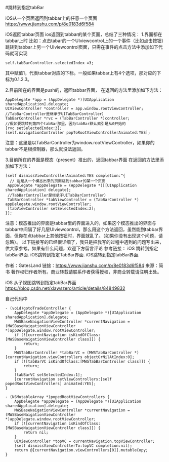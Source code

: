 #跳转到指定tabBar

 
iOS从一个页面返回到tabbar上的任意一个页面
https://www.jianshu.com/p/8e0183d6f584

iOS返回tabbar页面
ios返回到tabbar的某个页面，总结了三种情况：
1.界面都在tabbar上时
比如：点击tabar的一个UIviewcontrol上的一个事件（比如点击按钮）跳转到tabbar上另一个UIviewcontrol页面，只需在事件的点击方法中添加如下代码就可实现
```
self.tabBarController.selectedIndex =3;
```
其中赋值1，代表tabbar对应的下标。一般如果tabbar上有4个选项，那对应的下标为0.1.2.3。

2.目前所在的界面是push的，返回tabbar界面，
在返回的方法里添加如下方法：
```
AppDelegate *app = (AppDelegate *)[UIApplication sharedApplication].delegate;
UIViewController *controller = app.window.rootViewController;
//TabBarController是继承于UITabBarController） 
TabBarController *rvc = (TabBarController *)controller;
//假如要跳转到第四个tabBar那里，因为tabBar默认索引是从0开始的
[rvc setSelectedIndex:3];
[self.navigationController popToRootViewControllerAnimated:YES];
```
注意：这里是以TabBarController为window.rootViewController，如果你的tabbar不是根控制器，那么就没法返回。

3.目前所在的界面是模态（present）推出的，返回tabbar界面
在返回的方法里添加如下方法：
```
[self dismissViewControllerAnimated:YES completion:^{
  // 这是从一个模态出来的页面跳到tabbar的某一个页面
 AppDelegate *appDelegate = (AppDelegate *)[[UIApplication sharedApplication] delegate];
 //TabBarController是继承于UITabBarController） 
 TabBarController *tabViewController = (TabBarController *) appDelegate.window.rootViewController;
 [tabViewController setSelectedIndex:2];
}];
```
注意：模态推出的界面是tabbar里的界面进入的，如果这个模态推出的界面与tabbar中间隔了好几层UIviewcontrol，那么用这个方法返回，虽然能到tabbar界面，但你在点tabbar上其他按钮时，界面就乱了。（如果你没有出现这个问题，请忽略）。
以下链接写的已经很详细了，我只是把我写的过程中遇到的问题写出来，供大家参考。如果有什么问题，欢迎下方留言评论
参考链接：
iOS 跳转到指定tabBar界面.
iOS跳转到指定TabBar界面.
iOS跳转到指定tabBar界面.

作者：GatesLand
链接：https://www.jianshu.com/p/8e0183d6f584
来源：简书
著作权归作者所有。商业转载请联系作者获得授权，非商业转载请注明出处。



iOS 从子视图跳转到指定tabBar界面
https://blog.csdn.net/xlawszero/article/details/84849832








自己代码中
```
- (void)gotoTradeController {
    AppDelegate *appDelegate = (AppDelegate *)[UIApplication sharedApplication].delegate;
    MWSBaseNaigationViewController *currentNavigation = (MWSBaseNaigationViewController *)appDelegate.window.rootViewController;
    if (![currentNavigation isKindOfClass:[MWSBaseNaigationViewController class]]) {
        return;
    }
    MWSTabBarController *tabBarVC = (MWSTabBarController *)[currentNavigation.viewControllers objectOrNilAtIndex:0];
    if (![tabBarVC isKindOfClass:[MWSTabBarController class]]) {
        return;
    } 
    [tabBarVC setSelectedIndex:1];
    [currentNavigation setViewControllers:[self popedRootViewControllers] animated:YES];
}
 
- (NSMutableArray *)popedRootViewControllers {
    AppDelegate *appDelegate = (AppDelegate *)[UIApplication sharedApplication].delegate;
    MWSBaseNaigationViewController *currentNavigation = (MWSBaseNaigationViewController *)appDelegate.window.rootViewController;
    if (![currentNavigation isKindOfClass:[MWSBaseNaigationViewController class]]) {
        return nil;
    }
    UIViewController *topVC = currentNavigation.topViewController;
    [self dismissViewControllerTo:topVC completion:nil];
    return @[currentNavigation.viewControllers[0]].mutableCopy;
}

```
